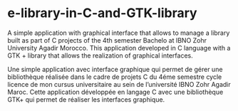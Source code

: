 # e-library-in-C-and-GTK-library
A simple application with graphical interface that allows to manage a library built as part of C projects of the 4th semester Bachelo at IBNO Zohr University Agadir Morocco. This application developed in C language with a GTK + library that allows the realization of graphical interfaces. 

Une simple application avec interface graphique qui permet de gérer une bibliothèque réalisée dans le cadre de projets C du 4éme semestre cycle licence de mon cursus universitaire au sein de l’université IBNO Zohr Agadir Maroc. Cette application développée en langage C avec une bibliothèque GTK+ qui permet de réaliser les interfaces graphique.
